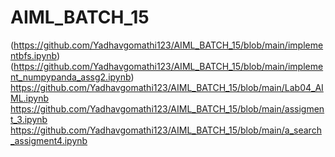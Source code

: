 # AIML_BATCH_15
(https://github.com/Yadhavgomathi123/AIML_BATCH_15/blob/main/implementbfs.ipynb)
(https://github.com/Yadhavgomathi123/AIML_BATCH_15/blob/main/implement_numpypanda_assg2.ipynb)
https://github.com/Yadhavgomathi123/AIML_BATCH_15/blob/main/Lab04_AIML.ipynb
https://github.com/Yadhavgomathi123/AIML_BATCH_15/blob/main/assigment_3.ipynb
https://github.com/Yadhavgomathi123/AIML_BATCH_15/blob/main/a_search_assigment4.ipynb
